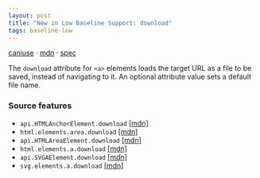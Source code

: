 ```yaml
---
layout: post
title: "New in Low Baseline Support: download"
tags: baseline-low
---
```


[caniuse](https://caniuse.com/?search=download) · [mdn](https://developer.mozilla.org/en-US/search?q=download) · [spec](https://html.spec.whatwg.org/multipage/links.html#attr-hyperlink-download)

The `download` attribute for `<a>` elements loads the target URL as a file to be saved, instead of navigating to it. An optional attribute value sets a default file name.

### Source features

- ``api.HTMLAnchorElement.download`` [[mdn]](https://developer.mozilla.org/en-US/search?q=api.HTMLAnchorElement.download)
- ``html.elements.area.download`` [[mdn]](https://developer.mozilla.org/en-US/search?q=html.elements.area.download)
- ``api.HTMLAreaElement.download`` [[mdn]](https://developer.mozilla.org/en-US/search?q=api.HTMLAreaElement.download)
- ``html.elements.a.download`` [[mdn]](https://developer.mozilla.org/en-US/search?q=html.elements.a.download)
- ``api.SVGAElement.download`` [[mdn]](https://developer.mozilla.org/en-US/search?q=api.SVGAElement.download)
- ``svg.elements.a.download`` [[mdn]](https://developer.mozilla.org/en-US/search?q=svg.elements.a.download)
